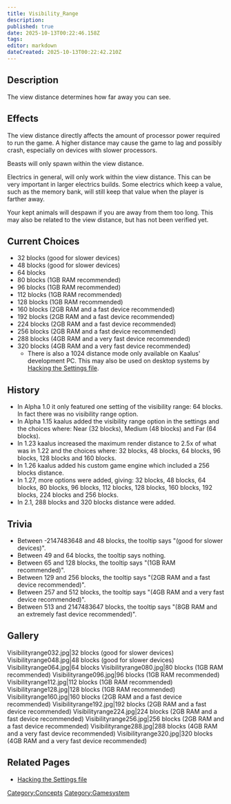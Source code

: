 ```yaml
---
title: Visibility_Range
description: 
published: true
date: 2025-10-13T00:22:46.158Z
tags: 
editor: markdown
dateCreated: 2025-10-13T00:22:42.210Z
---
```


## Description

The view distance determines how far away you can see.

## Effects

The view distance directly affects the amount of processor power
required to run the game. A higher distance may cause the game to lag
and possibly crash, especially on devices with slower processors.

Beasts will only spawn within the view distance.

Electrics in general, will only work within the view distance. This can
be very important in larger electrics builds. Some electrics which keep
a value, such as the memory bank, will still keep that value when the
player is farther away.

Your kept animals will despawn if you are away from them too long. This
may also be related to the view distance, but has not been verified yet.

## Current Choices

  - 32 blocks (good for slower devices)
  - 48 blocks (good for slower devices)
  - 64 blocks
  - 80 blocks (1GB RAM recommended)
  - 96 blocks (1GB RAM recommended)
  - 112 blocks (1GB RAM recommended)
  - 128 blocks (1GB RAM recommended)
  - 160 blocks (2GB RAM and a fast device recommended)
  - 192 blocks (2GB RAM and a fast device recommended)
  - 224 blocks (2GB RAM and a fast device recommended)
  - 256 blocks (2GB RAM and a fast device recommended)
  - 288 blocks (4GB RAM and a very fast device recommended)
  - 320 blocks (4GB RAM and a very fast device recommended)
      - There is also a 1024 distance mode only available on Kaalus'
        development PC. This may also be used on desktop systems by
        [Hacking the Settings
        file](../Technical/Hacking_the_Settings_file.md "wikilink").

## History

  - In Alpha 1.0 it only featured one setting of the visibility range:
    64 blocks. In fact there was no visibility range option.
  - In Alpha 1.15 kaalus added the visibility range option in the
    settings and the choices where: Near (32 blocks), Medium (48 blocks)
    and Far (64 blocks).
  - In 1.23 kaalus increased the maximum render distance to 2.5x of what
    was in 1.22 and the choices where: 32 blocks, 48 blocks, 64 blocks,
    96 blocks, 128 blocks and 160 blocks.
  - In 1.26 kaalus added his custom game engine which included a 256
    blocks distance.
  - In 1.27, more options were added, giving: 32 blocks, 48 blocks, 64
    blocks, 80 blocks, 96 blocks, 112 blocks, 128 blocks, 160 blocks,
    192 blocks, 224 blocks and 256 blocks.
  - In 2.1, 288 blocks and 320 blocks distance were added.

## Trivia

  - Between -2147483648 and 48 blocks, the tooltip says "(good for
    slower devices)".
  - Between 49 and 64 blocks, the tooltip says nothing.
  - Between 65 and 128 blocks, the tooltip says "(1GB RAM recommended)".
  - Between 129 and 256 blocks, the tooltip says "(2GB RAM and a fast
    device recommended)".
  - Between 257 and 512 blocks, the tooltip says "(4GB RAM and a very
    fast device recommended)".
  - Between 513 and 2147483647 blocks, the tooltip says "(8GB RAM and an
    extremely fast device recommended)".

## Gallery

Visibilityrange032.jpg|32 blocks (good for slower devices)
Visibilityrange048.jpg|48 blocks (good for slower devices)
Visibilityrange064.jpg|64 blocks Visibilityrange080.jpg|80 blocks (1GB
RAM recommended) Visibilityrange096.jpg|96 blocks (1GB RAM recommended)
Visibilityrange112.jpg|112 blocks (1GB RAM recommended)
Visibilityrange128.jpg|128 blocks (1GB RAM recommended)
Visibilityrange160.jpg|160 blocks (2GB RAM and a fast device
recommended) Visibilityrange192.jpg|192 blocks (2GB RAM and a fast
device recommended) Visibilityrange224.jpg|224 blocks (2GB RAM and a
fast device recommended) Visibilityrange256.jpg|256 blocks (2GB RAM and
a fast device recommended) Visibilityrange288.jpg|288 blocks (4GB RAM
and a very fast device recommended) Visibilityrange320.jpg|320 blocks
(4GB RAM and a very fast device recommended)

## Related Pages

  - [Hacking the Settings file](../Technical/Hacking_the_Settings_file.md "wikilink")

[Category:Concepts](Category:Concepts "wikilink")
[Category:Gamesystem](Category:Gamesystem "wikilink")